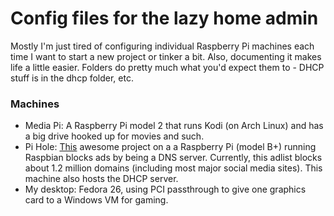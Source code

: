 # Config files for the lazy home admin

Mostly I'm just tired of configuring individual Raspberry Pi machines each time I want to start a new project or tinker a bit.  Also, documenting it makes life a little easier.  Folders do pretty much what you'd expect them to - DHCP stuff is in the dhcp folder, etc.


### Machines
- Media Pi:  A Raspberry Pi model 2 that runs Kodi (on Arch Linux) and has a big drive hooked up for movies and such.
- Pi Hole:  [This](https://pi-hole.net) awesome project on a a Raspberry Pi (model B+) running Raspbian blocks ads by being a DNS server.  Currently, this adlist blocks about 1.2 million domains (including most major social media sites).  This machine also hosts the DHCP server.
- My desktop:  Fedora 26, using PCI passthrough to give one graphics card to a Windows VM for gaming.
